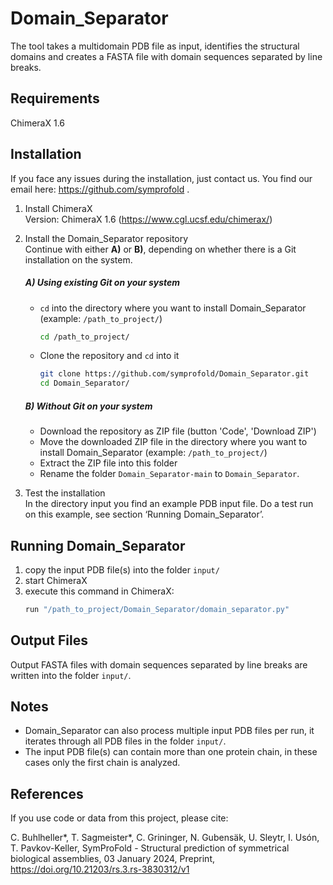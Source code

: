 # Domain_Separator

The tool takes a multidomain PDB file as input, identifies the structural domains and creates a FASTA file with domain sequences separated by line breaks.


## Requirements
ChimeraX 1.6  


## Installation
If you face any issues during the installation, just contact us. You find our email here: https://github.com/symprofold .

1.  Install ChimeraX  
    Version: ChimeraX 1.6 (https://www.cgl.ucsf.edu/chimerax/)

2.  Install the Domain_Separator repository  
    Continue with either **A)** or **B)**, depending on whether there is a Git installation on the system.
    
    ##### A) Using existing Git on your system
    *   `cd` into the directory where you want to install Domain_Separator (example: `/path_to_project/`)
        ```bash
        cd /path_to_project/
        ```
    *   Clone the repository and `cd` into it
        ```bash
        git clone https://github.com/symprofold/Domain_Separator.git
        cd Domain_Separator/
        ```

    ##### B) Without Git on your system
    *   Download the repository as ZIP file (button 'Code', 'Download ZIP')
    *   Move the downloaded ZIP file in the directory where you want to install Domain_Separator (example: `/path_to_project/`)
    *   Extract the ZIP file into this folder
    * Rename the folder `Domain_Separator-main` to `Domain_Separator`.

3.  Test the installation  
    In the directory input you find an example PDB input file. Do a test run on this example, see section ‘Running Domain_Separator’.


## Running Domain_Separator
1.  copy the input PDB file(s) into the folder `input/`
2.  start ChimeraX
3.  execute this command in ChimeraX:  
    ```bash
    run "/path_to_project/Domain_Separator/domain_separator.py"
    ```


## Output Files
Output FASTA files with domain sequences separated by line breaks are written into the folder `input/`.


## Notes
*   Domain_Separator can also process multiple input PDB files per run, it iterates through all PDB files in the folder `input/`.
*   The input PDB file(s) can contain more than one protein chain, in these cases only the first chain is analyzed.


## References

If you use code or data from this project, please cite: 

C. Buhlheller*, T. Sagmeister*, C. Grininger, N. Gubensäk, U. Sleytr, I. Usón, T. Pavkov-Keller, SymProFold - Structural prediction of symmetrical biological assemblies, 03 January 2024, Preprint, https://doi.org/10.21203/rs.3.rs-3830312/v1
